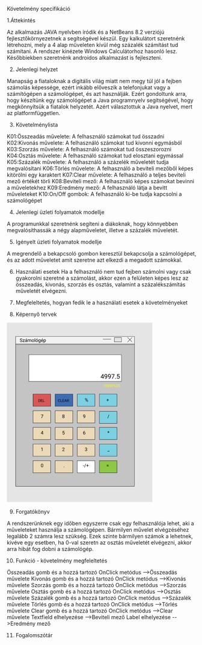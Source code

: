 Követelmény specifikáció

1.Áttekintés

Az alkalmazás JAVA nyelvben íródik és a NetBeans 8.2 verziójú fejlesztőkörnyezetnek a segítségével készül.
Egy kalkulátort szeretnénk létrehozni, mely a 4 alap műveleten kívül még százalék számítást tud számítani.
A rendszer kinézete Windows Calculátorhoz hasonló lesz. Későbbiekben szeretnénk androidos alkalmazást is
fejleszteni.

2. Jelenlegi helyzet

Manapság a fiataloknak a digitális világ miatt nem megy túl jól a fejben számolás képessége, 
ezért inkább előveszik a telefonjukat vagy a számítógépen a számológépet, és azt használják.
Ezért gondoltunk arra, hogy készítünk egy számológépet a Java programnyelv segítségével, hogy
megkönnyítsük a fiatalok helyzetét. Azért választottuk a Java nyelvet, mert az platformfüggetlen.

3. Követelménylista

K01:Összeadás művelete: A felhasználó számokat tud összadni
K02:Kivonás művelete: A felhasználó számokat tud kivonni egymásból
K03:Szorzás művelete: A felhasználó számokat tud összeszorozni
K04:Osztás művelete: A felhasználó számokat tud elosztani egymással
K05:Százalék művelete: A felhasználó a százelék műveletét tudja megvalósítani
K06:Törlés művelete: A felhasználó a beviteli mezőből képes kitörölni egy karaktert
K07:Clear művelete: A felhasználó a teljes beviteli mező értékét törli
K08:Beviteli mező: A felhasználó képes számokat bevinni a műveletekhez
K09:Eredmény mező: A felhasználó látja a bevitt műveleteket
K10:On/Off gombok: A felhasználó ki-be tudja kapcsolni a számológépet

4. Jelenlegi üzleti folyamatok modellje

A programunkkal szeretnénk segíteni a diákoknak, hogy könnyebben megvalósíthassák a
négy alapműveletet, illetve a százalék műveletét.

5. Igényelt üzleti folyamatok modellje

A megrendelő a bekapcsoló gombon keresztül bekapcsolja a számológépet, és az adott műveletet amit szeretne azt 
elkezdi a megadott számokkal.

6. Használati esetek
Ha a felhasználó nem tud fejben számolni vagy csak gyakorolni szeretné a számolást, akkor ezen a felületen
képes lesz az összeadás, kivonás, szorzás és osztás, valamint a százalékszámítás műveletét elvégezni.

7. Megfeleltetés, hogyan fedik le a használati esetek a követelményeket

8. Képernyő tervek

![alt text](https://github.com/kicsikoko/RFT_project/blob/main/Dokumentáció/pictures/szamologep_terv.PNG)

9. Forgatókönyv

A rendszerünknek egy időben egyszerre csak egy felhasználója lehet, aki a műveleteket használja a számológépen.
Bármilyen művelet elvégzéséhez legalább 2 számra lesz szükség. Ezek szinte bármilyen számok a lehetnek, kivéve egy esetben,
ha 0-val szeretn az osztás műveletét elvégezni, akkor arra hibát fog dobni a számológép.

10. Funkció - követelmény megfeleltetés

Összeadás gomb és a hozzá tartozó OnClick metódus -->Összeadás művelete
Kivonás gomb és a hozzá tartozó OnClick metódus -->Kivonás művelete
Szorzás gomb és a hozzá tartozó OnClick metódus -->Szorzás művelete
Osztás gomb és a hozzá tartozó OnClick metódus -->Osztás művelete
Százalék gomb és a hozzá tartozó OnClick metódus -->Százalék művelete
Törlés gomb és a hozzá tartozó OnClick metódus -->Törlés művelete
Clear gomb és a hozzá tartozó OnClick metódus -->Clear művelete
Textfield elhelyezése -->Beviteli mező
Label elhelyezése -->Eredmény mező

11. Fogalomszótár
